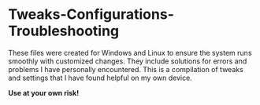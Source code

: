 # Tweaks-Configurations-Troubleshooting

These files were created for Windows and Linux to ensure the system runs smoothly with customized changes. They include solutions for errors and problems I have personally encountered. This is a compilation of tweaks and settings that I have found helpful on my own device.

**Use at your own risk!**
